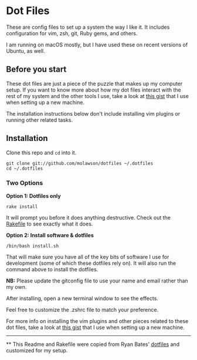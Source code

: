 # Dot Files

These are config files to set up a system the way I like it. It includes configuration for vim, zsh, git, Ruby gems, and others.

I am running on macOS mostly, but I have used these on recent versions of Ubuntu, as well.

## Before you start

These dot files are just a piece of the puzzle that makes up my computer setup.  If you want to know more about how my dot files interact with the rest of my system and the other tools I use, take a look at [this gist](https://gist.github.com/2402229) that I use when setting up a new machine.

The installation instructions below don't include installing vim plugins or running other related tasks.


## Installation

Clone this repo and `cd` into it.

```terminal
git clone git://github.com/molawson/dotfiles ~/.dotfiles
cd ~/.dotfiles
```

### Two Options

**Option 1: Dotfiles only**

```terminal
rake install
```
It will prompt you before it does anything destructive. Check out the [Rakefile](https://github.com/molawson/dotfiles/blob/main/Rakefile) to see exactly what it does.

**Option 2: Install software & dotfiles**

```terminal
/bin/bash install.sh
```

That will make sure you have all of the key bits of software I use for development (some of which these dotfiles rely on). It will also run the command above to install the dotfiles.

**NB:** Please update the gitconfig file to use your name and email rather than my own.

After installing, open a new terminal window to see the effects.

Feel free to customize the .zshrc file to match your preference.

For more info on installing the vim plugins and other pieces related to these dot files, take a look at [this gist](https://gist.github.com/2402229) that I use when setting up a new machine.

----

** This Readme and Rakefile were copied from Ryan Bates' [dotfiles](https://github.com/ryanb/dotfiles) and customized for my setup.

